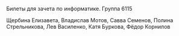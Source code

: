 Билеты для зачета по информатике.
Группа 6115

Щербина Елизавета, Владислав Мотов, Савва Семенов, Полина Стрельникова, Лев Василенко, Катя Буркова, Фёдор Корнилов
